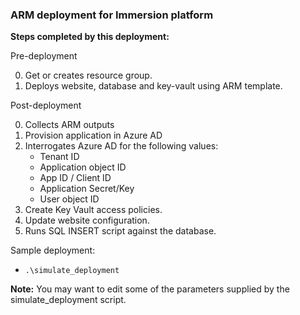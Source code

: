 ### ARM deployment for Immersion platform

**Steps completed by this deployment:**

Pre-deployment

0. Get or creates resource group.
0. Deploys website, database and key-vault using ARM template.

Post-deployment

0. Collects ARM outputs
0. Provision application in Azure AD
0. Interrogates Azure AD for the following values:
   * Tenant ID
   * Application object ID
   * App ID / Client ID
   * Application Secret/Key
   * User object ID
0. Create Key Vault access policies.
0. Update website configuration.
0. Runs SQL INSERT script against the database.

Sample deployment:
* `.\simulate_deployment`

**Note:** You may want to edit some of the parameters supplied by the simulate\_deployment script.
